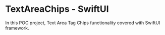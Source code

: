 # TextAreaChips - SwiftUI 

In this POC project, Text Area Tag Chips functionality covered with SwiftUI framework. 
